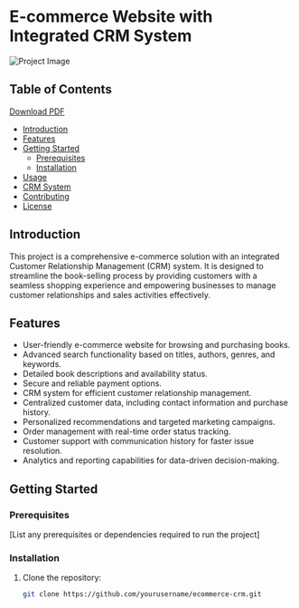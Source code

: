 # E-commerce Website with Integrated CRM System

![Project Image](https://github.com/krm-aadil/test/blob/main/crm.png?raw=true)

## Table of Contents
[Download PDF](URL_TO_YOUR_PDF)

- [Introduction](#introduction)
- [Features](#features)
- [Getting Started](#getting-started)
  - [Prerequisites](#prerequisites)
  - [Installation](#installation)
- [Usage](#usage)
- [CRM System](#crm-system)
- [Contributing](#contributing)
- [License](#license)

## Introduction

This project is a comprehensive e-commerce solution with an integrated Customer Relationship Management (CRM) system. It is designed to streamline the book-selling process by providing customers with a seamless shopping experience and empowering businesses to manage customer relationships and sales activities effectively.

## Features

- User-friendly e-commerce website for browsing and purchasing books.
- Advanced search functionality based on titles, authors, genres, and keywords.
- Detailed book descriptions and availability status.
- Secure and reliable payment options.
- CRM system for efficient customer relationship management.
- Centralized customer data, including contact information and purchase history.
- Personalized recommendations and targeted marketing campaigns.
- Order management with real-time order status tracking.
- Customer support with communication history for faster issue resolution.
- Analytics and reporting capabilities for data-driven decision-making.

## Getting Started

### Prerequisites

[List any prerequisites or dependencies required to run the project]

### Installation

1. Clone the repository:

   ```bash
   git clone https://github.com/yourusername/ecommerce-crm.git
